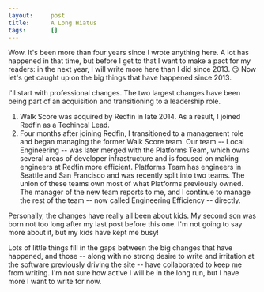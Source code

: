 ```yaml
---
layout:     post
title:      A Long Hiatus
tags:       []
---
```


Wow. It's been more than four years since I wrote anything here. A lot
has happened in that time, but before I get to that I want to make a
pact for my readers: in the next year, I will write more here than I
did since 2013. :smirk: Now let's get caught up on the big things that
have happened since 2013.

I'll start with professional changes. The two largest changes have
been being part of an acquisition and transitioning to a leadership
role.
1. Walk Score was acquired by Redfin in late 2014. As a result, I
joined Redfin as a Techincal Lead.
1. Four months after joining Redfin, I transitioned to a management
role and began managing the former Walk Score team. Our team -- Local
Engineering -- was later merged with the Platforms Team, which owns
several areas of developer infrastructure and is focused on making
engineers at Redfin more efficient. Platforms Team has engineers in
Seattle and San Francisco and was recently split into two teams. The
union of these teams own most of what Platforms previously owned. The
manager of the new team reports to me, and I continue to manage the
rest of the team -- now called Engineering Efficiency -- directly.

Personally, the changes have really all been about kids. My second son
was born not too long after my last post before this one. I'm not
going to say more about it, but my kids have kept me busy!

Lots of little things fill in the gaps between the big changes that
have happened, and those -- along with no strong desire to write and
irritation at the software previously driving the site -- have
collaborated to keep me from writing. I'm not sure how active I will
be in the long run, but I have more I want to write for now.

